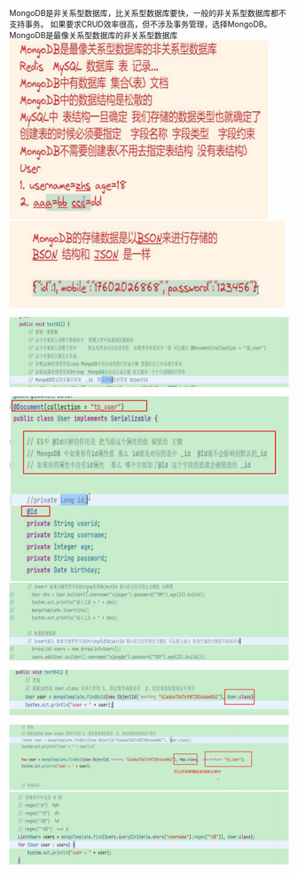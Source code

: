 MongoDB是非关系型数据库，比关系型数据库要快，一般的非关系型数据库都不支持事务。
如果要求CRUD效率很高，但不涉及事务管理，选择MongoDB。
MongoDB是最像关系型数据库的非关系型数据库
![](img/Pasted%20image%2020211206091348.png)
![](img/Pasted%20image%2020211206091632.png)

![](img/Pasted%20image%2020211206093840.png)

![](img/Pasted%20image%2020211206094803.png)
![](img/Pasted%20image%2020211206095659.png)

![](img/Pasted%20image%2020211206102520.png)

![](img/Pasted%20image%2020211206102722.png)
![](img/Pasted%20image%2020211206103346.png)